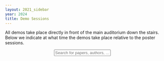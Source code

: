 ```yaml
---
layout: 2021_sidebar
year: 2024
title: Demo Sessions
---
```


All demos take place directly in front of the main auditorium down the stairs.
Below we indicate at what time the demos take place relative to the poster sessions.

<script>
// The google sheet is: https://docs.google.com/spreadsheets/d/1LlKBqUSRv67K3J2l9wUEmfuQLfY1mASbL5Dlo3SNqFo
// Export the Google sheet as .csv and save to 3dvconf.github.io/demos.csv

function myFunction() {
  var input, filter, ul, li, a, i, txtValue;
  input = document.getElementById('myInput');
  filter = input.value.toUpperCase();
  ul = document.getElementById("myUL");
  li = document.getElementsByClassName('paper_li');

  // Loop through all list items, and hide those who don't match the search query
  for (i = 0; i < li.length; i++) {
    a = li[i];
    txtValue = a.innerHTML || a.textContent;
	if (txtValue.toUpperCase().indexOf(filter) > -1) {
      li[i].style.display = "";
    } else {
      li[i].style.display = "none";
    }
  }
}
</script>
<div align="center">
<input type="text" id="myInput" onkeyup="myFunction()" placeholder="Search for papers, authors, ..." class="paper_search">
</div>

<div id="myUL" style="list-style-type: none;"></div>

<script src="https://ajax.googleapis.com/ajax/libs/jquery/3.7.1/jquery.min.js"></script>

<script type="module">
	import * as d3 from "https://cdn.jsdelivr.net/npm/d3@7/+esm";
	const csv_file_path = '{{site.url}}/demos.csv';
	let user_name = document.getElementById("name");
	let ul = document.getElementById("myUL");
	const csv_data = await d3.csv(csv_file_path);

	for(let i = 0; i < csv_data.length; i++){
		const li_a = document.createElement("a");
		li_a.classList.add("paper_a");
		li_a.setAttribute("data-toggle", "collapse");
		li_a.setAttribute("href", "#abstract_"+i.toString());
		li_a.setAttribute("role", "button");
		li_a.setAttribute("aria-expanded", "false");
		li_a.setAttribute("aria-controls", "abstract_"+i.toString());

		const li = document.createElement("div");
		li.classList.add("paper_li");
		const badge = document.createElement("p");
		badge.classList.add("paper_badge");
		const poster_badge = document.createElement("p");
		poster_badge.classList.add("paper_badge");
		const authors = document.createElement("div");
		authors.classList.add("paper_authors");
		const title = document.createElement("span");
		title.classList.add("paper_title");
		title.appendChild(document.createTextNode(csv_data[i]['title']));

		const paper_abstract = document.createElement("div");
		paper_abstract.classList.add("paper_abstract");
		paper_abstract.classList.add("collapse");
		paper_abstract.setAttribute("id", "abstract_"+i.toString());
		paper_abstract.appendChild(document.createTextNode(csv_data[i]['abstract']));

		// skip if title is not provided
		if (csv_data[i]['title'] == ""){continue;}
		
		// add badges
		// debugger;

		// poster_badge.appendChild(document.createTextNode(csv_data[i]['poster']));
		// li.appendChild(poster_badge);
		// if (csv_data[i]['session'] != ''){
		// 	badge.appendChild(document.createTextNode(csv_data[i]['session']));
		// 	li.appendChild(badge);
		// }

		li.appendChild(title);
		authors.appendChild(document.createTextNode(csv_data[i]['presenters']));
		li.appendChild(authors);
		li.appendChild(paper_abstract);
		li_a.appendChild(li);
		ul.appendChild(li_a);
		li.appendChild(document.createElement("br"));
		for (let j=0; j < Object.keys(csv_data[i]).length; j++){
			let key = Object.keys(csv_data[i]).sort()[j]
			if (csv_data[i][key] == 'x'){
				const date_badge = document.createElement("p");
				date_badge.classList.add("paper_badge");
				date_badge.appendChild(document.createTextNode(key));
				li.appendChild(date_badge);
			}
		}
		li.appendChild(document.createElement("br"));
	}

	var $_GET=[];
	window.location.href.replace(/[?&]+([^=&]+)=([^&]*)/gi,function(a,name,value){$_GET[name]=value;});
	if ($_GET['search']){
		const search = $_GET['search'].replace('%20', ' ');
		document.getElementById("myInput").value = search;
		myFunction();
	}
</script>
<script src="{{site.url}}/js/jquery.csv.js"></script>

<div>
</div>

<br><br>
<br><br>
<br><br>
<br><br>
<br><br>
<br><br>
<br><br>
<br><br>
<br><br>
<br><br>
<br><br>
